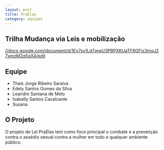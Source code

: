```yaml
---
layout: post
title: PraElas
category: equipes
---
```


## Trilha Mudança via Leis e mobilização

[//docs.google.com/document/d/1Ey7sv1Ld7wwU3PBPXKUaTF8OFjz3mqJ27xmzM2q5gX4/edit](https://docs.google.com/document/d/1Ey7sv1Ld7wwU3PBPXKUaTF8OFjz3mqJ27xmzM2q5gX4/edit)

## Equipe

*	Thaís Jorge Ribeiro Saraiva
*	Edely Santos Gomes da Silva
*	Leandro Santana de Melo
*	Isabelly Santos Cavalcante
*	Susana

## O Projeto

O projeto de Lei PraElas tem como foco principal o combate e a prevenção contra o assédio sexual contra a mulher em todo e qualquer ambiente público.
